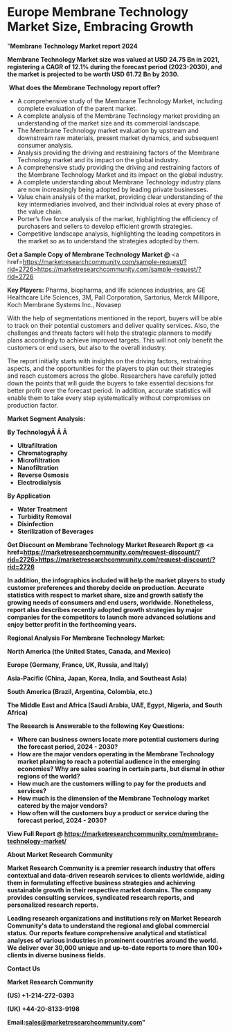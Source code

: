 # Europe Membrane Technology Market Size, Embracing Growth
"<strong>Membrane Technology Market report 2024</strong>

<strong>Membrane Technology Market size was valued at USD 24.75 Bn in 2021, registering a CAGR of 12.1% during the forecast period (2023-2030), and the market is projected to be worth USD 61.72 Bn by 2030.</strong>

 <strong><b>What does the Membrane Technology report offer?</b></strong>
<ul>
  <li>A comprehensive study of the Membrane Technology Market, including complete evaluation of the parent market.</li>
  <li>A complete analysis of the Membrane Technology market providing an understanding of the market size and its commercial landscape.</li>
  <li>The Membrane Technology market evaluation by upstream and downstream raw materials, present market dynamics, and subsequent consumer analysis.</li>
  <li>Analysis providing the driving and restraining factors of the Membrane Technology market and its impact on the global industry.</li>
  <li>A comprehensive study providing the driving and restraining factors of the Membrane Technology Market and its impact on the global industry.</li>
  <li>A complete understanding about Membrane Technology industry plans are now increasingly being adopted by leading private businesses.</li>
  <li>Value chain analysis of the market, providing clear understanding of the key intermediaries involved, and their individual roles at every phase of the value chain.</li>
  <li>Porter’s five force analysis of the market, highlighting the efficiency of purchasers and sellers to develop efficient growth strategies.</li>
  <li>Competitive landscape analysis, highlighting the leading competitors in the market so as to understand the strategies adopted by them.</li>
</ul>

<strong>Get a Sample Copy of Membrane Technology Market @ </strong><a href=https://marketresearchcommunity.com/sample-request/?rid=2726><u>https://marketresearchcommunity.com/sample-request/?rid=2726</u></a>

<strong>Key Players:</strong> 
Pharma, biopharma, and life sciences industries, are GE Healthcare Life Sciences, 3M, Pall Corporation, Sartorius, Merck Millipore, Koch Membrane Systems Inc., Novasep

With the help of segmentations mentioned in the report, buyers will be able to track on their potential customers and deliver quality services. Also, the challenges and threats factors will help the strategic planners to modify plans accordingly to achieve improved targets. This will not only benefit the customers or end users, but also to the overall industry.

The report initially starts with insights on the driving factors, restraining aspects, and the opportunities for the players to plan out their strategies and reach customers across the globe. Researchers have carefully jotted down the points that will guide the buyers to take essential decisions for better profit over the forecast period. In addition, accurate statistics will enable them to take every step systematically without compromises on production factor.

<strong>Market Segment Analysis:</strong>


<strong><strong>By TechnologyÂ Â Â  </strong></h4>
<ul>
 	<li>Ultrafiltration</li>
 	<li>Chromatography</li>
 	<li>Microfiltration</li>
 	<li>Nanofiltration</li>
 	<li>Reverse Osmosis</li>
 	<li>Electrodialysis</li>
</ul>
<strong><strong>By Application</strong></h4>
<ul>
 	<li>Water Treatment</li>
 	<li>Turbidity Removal</li>
 	<li>Disinfection</li>
 	<li>Sterilization of Beverages</li>
</ul>

<strong>Get Discount on Membrane Technology Market Research Report @ </b></strong><a href=https://marketresearchcommunity.com/request-discount/?rid=2726><u>https://marketresearchcommunity.com/request-discount/?rid=2726</u></a>

In addition, the infographics included will help the market players to study customer preferences and thereby decide on production. Accurate statistics with respect to market share, size and growth satisfy the growing needs of consumers and end users, worldwide. Nonetheless, report also describes recently adopted growth strategies by major companies for the competitors to launch more advanced solutions and enjoy better profit in the forthcoming years.

<strong>Regional Analysis For Membrane Technology Market:</strong>

<strong>North America</strong> (the United States, Canada, and Mexico)

<strong>Europe</strong> (Germany, France, UK, Russia, and Italy)

<strong>Asia-Pacific</strong> (China, Japan, Korea, India, and Southeast Asia)

<strong>South America</strong> (Brazil, Argentina, Colombia, etc.)

<strong>The Middle East and Africa</strong> (Saudi Arabia, UAE, Egypt, Nigeria, and South Africa)

<strong>The Research is Answerable to the following Key Questions:</strong>
<ul>
 	<li>Where can business owners locate more potential customers during the forecast period, 2024 - 2030?</li>
 	<li>How are the major vendors operating in the Membrane Technology market planning to reach a potential audience in the emerging economies? Why are sales soaring in certain parts, but dismal in other regions of the world?</li>
 	<li>How much are the customers willing to pay for the products and services?</li>
 	<li>How much is the dimension of the Membrane Technology market catered by the major vendors?</li>
 	<li>How often will the customers buy a product or service during the forecast period, 2024 - 2030?</li>
</ul>

<strong>View Full Report @</strong> <a href=https://marketresearchcommunity.com/membrane-technology-market/>https://marketresearchcommunity.com/membrane-technology-market/</a>

<strong>About Market Research Community</strong>

Market Research Community is a premier research industry that offers contextual and data-driven research services to clients worldwide, aiding them in formulating effective business strategies and achieving sustainable growth in their respective market domains. The company provides consulting services, syndicated research reports, and personalized research reports.

Leading research organizations and institutions rely on Market Research Community's data to understand the regional and global commercial status. Our reports feature comprehensive analytical and statistical analyses of various industries in prominent countries around the world. We deliver over 30,000 unique and up-to-date reports to more than 100+ clients in diverse business fields.

<strong>Contact Us</strong>

<strong>Market Research Community</strong>

(US) +1-214-272-0393

(UK) +44-20-8133-9198

<strong>Email:</strong>sales@marketresearchcommunity.com"
